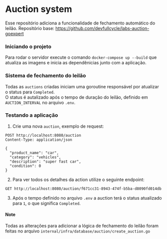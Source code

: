 # Auction system

Esse repositório adiciona a funcionalidade de fechamento automático do leilão.
Repositório base: https://github.com/devfullcycle/labs-auction-goexpert

### Iniciando o projeto
Para rodar o servidor execute o comando `docker-compose up --build` que atualiza as imagens
e inicia as dependênicias junto com a aplicação.

### Sistema de fechamento do leilão
Todas as `auctions` criadas iniciam uma goroutine responsável
por atualizar o status para `Completed`. \
O status é autalizado após o tempo de duração do leilão,
definido em `AUCTION_INTERVAL` no arquivo `.env`. 

### Testando a aplicação
1. Crie uma nova `auction`, exemplo de request:
```http request
POST http://localhost:8080/auction
Content-Type: application/json

{
  "product_name": "car",
  "category": "vehicles",
  "description": "super fast car",
  "condition": 0
}
```

2. Para ver todos os detalhes da action utilize o seguinte endpoint:
```http request
GET http://localhost:8080/auction/f671cc31-8943-474f-b5ba-d8090fd014db
```

3. Após o tempo definido no arquivo `.env` a auction terá o status atualizado para `1`, o que significa `Completed`.

#### Note
Todas as alterações para adicionar a lógica de fechamento do leilão
foram feitas no arquivo `internal/infra/database/auction/create_auction.go`
